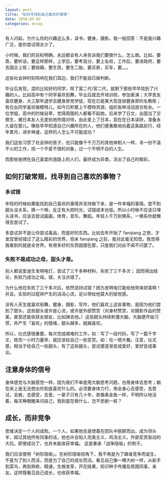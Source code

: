```yaml
---
layout: post
title: "如何寻找到自己喜欢的事情"
date: 2018-03-03
categories: essay
---
```

有人问起，为什么你的兴趣这么多，读书，健身，摄影。我一般回答：不是我兴趣广泛，是你尝试得太少了。

小时候，我们的目标明确，永远都会有人来告诉我们要做什么，怎么做。比如，要乖，要听话，要这样那样，上学后，要考高分，要上名校，工作后，要进政府，要去国企上班；要结婚，要生孩，要生二胎，要买房，买车，要。。。

这些社会钟时刻鸣响在我们耳边，我们不能自已做判断。


毕业后发现，混的比较好的同学，除了富二代/官二代，就剩下那些早早找到了兴趣的人。比如高中有个同学喜欢街舞，毕业后就去开培训班，参加表演；大学舍友喜欢健身，大三那年退学去健身房党学徒，现在已是某大型连锁健身房的名教练；有位女同学喜欢做模特儿，如今已积累上千模特资源，组织各种活动游刃有余。一位学姐，高中的时候自卑，觉得周围的人都看不起她，后来学了日文，出国当了交换生，被日本友人无差别地热情对待，由此爱上了日本，现在在日本读研，准备永久留在那儿。哪些早早知道自己兴趣所在的人，他们便勇敢地向着这条路前行，经年累月，进步神速，这样的人怎么不可能成功？

我们这些习惯了社会钟的孩子，也只能像千千万万的其他体制人一样，寻一份不温不火的工作，找一个不爱不恨的对象，过一个不明不白的人生。

而那些驰骋在自己喜爱的道路上的人们，最终成为异类，活出了自己的精彩。

## 如何打破常规，找寻到自己喜欢的事物？

### 多试错

年轻的时候如果能找到自己喜欢的事情并坚持做下来，是一件幸福的事情。尝不到甜头没关系，换一个嘛，反正有大把时光，试错成本也低。所以小时候不应该只埋头读书，应该去尝试画画，体育，音乐，舞蹈。年轻人千万别佛系，一佛系你就懒得去尝试了。

多尝试并不是让你尝试毒品，而是好的东西。比如去年开始了 fanqiang 之旅，才发现曾经错过了这么精彩的世界，但未 fanqiang 之前，我对此毫无知觉。我觉得我看到的就是全世界。有很多好的东西就摆在那，只是我们对此不闻不问罢了。

### 失败不是成功之母，甜头才是。
别人都说爱迪生发明电灯，尝试了三千多种材料，失败了三千多次； 因而得出结论，失败乃成功之母。错，关注点错了。

为什么他在失败了三千多次后，依然坚持试错？因为发明电灯能给他带来财富啊！并且，实验的过程钟产生的涓涓心流，足以带给他莫大的愉悦感。

没有人天生就喜欢街舞，健身，摄影，写作，他们喜欢上这些事物，是因为他们尝到了甜头，这些甜头或许是心流，或许是外部赞赏（对身材赞赏，对摄影作品的赞美，甚至还能收获女朋友，比如弹吉他。）这些甜头持续刺激大脑，大脑便开始习惯，并产生「喜欢」的情绪，甜头越多，就越喜欢。

所以，仪式感很重要。每次完成艰难的工作，如：写了一段代码，写了一篇千字文，练完一小时力量举，就应该给自己一些奖赏。如：吃一顿大餐。注意，仪式感，相当于给自己一些甜头，有了这些甜头，尝试便逐渐变成爱好，爱好变成事业。

## 注意身体的信号

身体感觉与大脑感觉一样，因为我们不单是用大脑思考问题，也用身体去思考；躺在床上是无法想出你到底喜欢什么的。必须要身体力行，用全身心去感受，去尝试，去做，去感受，去爱。一辈子只有几十年，若像条金鱼一样，不明所以地活着，每天睁眼醒来问自己，我到底在做什么，岂不悲剧一桩？

## 成长，而非竞争
思维决定一个人的成败。一个人，如果他总是想着在团队中脱颖而出，成为领头羊，超过其他所有同事的话，他也许会陷入完美主义，鸡汤主义，外部奖赏驱动的大坑。即使成功了，也并未能收获幸福。
这是秉承「战争隐喻」的例子。

我们应该使用「树形隐喻」。在树形隐喻视角下，我不再是为了跟谁竞争而诞生，不是为了别人而活，而是为了自己的成长而活。看见自己像一棵大树一样，从新手到菜鸟，再到熟练、精通，生根发芽，开花结果，知识种子传播及周围同事，亲友。这样既看见自己成长，也收获幸福。